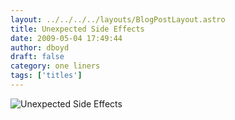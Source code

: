 ```yaml
---
layout: ../../../../layouts/BlogPostLayout.astro
title: Unexpected Side Effects
date: 2009-05-04 17:49:44
author: dboyd
draft: false
category: one liners
tags: ['titles']
---
```

<img
    srcset="https://img.selfiespirits.com/images/2009/05/unexpectedEffects_480.avif 480w"
    sizes="(max-width: 480px) 100vw"
    src="https://img.selfiespirits.com/images/2009/05/unexpectedEffects.jpg"
    alt="Unexpected Side Effects"
/>

